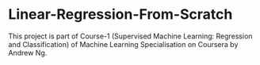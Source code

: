 # Linear-Regression-From-Scratch
This project is part of Course-1 (Supervised Machine Learning: Regression and Classification) of Machine Learning Specialisation on Coursera by Andrew Ng.
